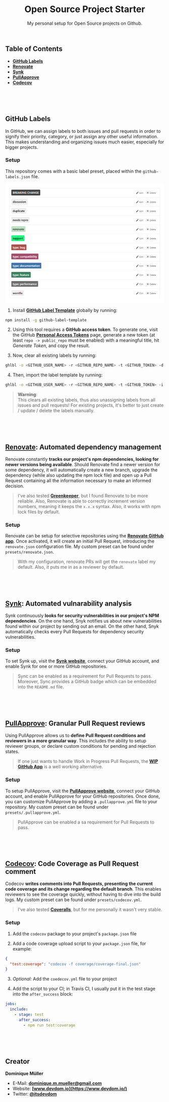 <div align="center">

# Open Source Project Starter

My personal setup for Open Source projects on Github.

</div>

<br>

## Table of Contents

- **[GitHub Labels](#github-labels)**
- **[Renovate](#renovate-automated-dependency-management)**
- **[Synk](#synk-automated-vulnarability-analysis)**
- **[PullApprove](#pullapprove-granular-pull-request-reviews)**
- **[Codecov](#codecov-code-coverage-as-pull-request-comment)**

<br><br><br>

## GitHub Labels

In GitHub, we can assign labels to both issues and pull requests in order to signify their priority, category, or just assign any other
useful information. This makes understanding and organizing issues much easier, especially for bigger projects.

### Setup

This repository comes with a basic label preset, placed within the `github-labels.json` file.

![GitHub Labels Preview](/docs/github-labels-preview.png?raw=true)

1. Install **[GitHub Label Template](https://github.com/xavierchow/github-label-template)** globally by running:
``` bash
npm install -g github-label-template
```

2. Using this tool requires a **GitHub access token**. To generate one, visit the GitHub
**[Personal Access Tokens](https://github.com/settings/tokens)** page, generate a new token (at least `repo -> public_repo` must be
enabled) with a meaningful title, hit *Generate Token*, and copy the result.

3. Now, clear all existing labels by running:
``` bash
ghlbl -o <GITHUB_USER_NAME> -r <GITHUB_REPO_NAME> -t <GITHUB_TOKEN> -d
```

4. Then, import the label template by running:
``` bash
ghlbl -o <GITHUB_USER_NAME> -r <GITHUB_REPO_NAME> -t <GITHUB_TOKEN> -i ./presets/github-labels.json
```

> **Warning**:<br>
> This clears all existing labels, thus also unassigning labels from all issues and pull requests! For existing projects, it's better to
> just create / update / delete the labels manually.

<br><br><br>

## [Renovate](https://renovateapp.com/): Automated dependency management

Renovate constantly **tracks our project's npm dependencies, looking for newer versions being available**. Should Renovate find a newer
version for some dependency, it will automatically create a new branch, upgrade the dependency (while also updating the npm lock file) and
open up a Pull Request containing all the information necessary to make an informed decision.

> I've also tested **[Greenkeeper](https://greenkeeper.io/)**, but I found Renovate to be more reliable. Also, Renovate is able to correctly
> increment version numbers, meaning it keeps the `x.x.x` syntax. Also, it works with npm lock files by default.

### Setup

Renovate can be setup for selective repositories using the **[Renovate GitHub app](https://github.com/apps/renovate)**. Once activated, it
will create an initial Pull Request, introducing the `renovate.json` configuration file. My custom preset can be found under
`presets/renovate.json`.

> With my configuration, renovate PRs will get the `renovate` label my default. Also, it puts me in as a reviewer by default.

<br><br><br>

## [Synk](https://snyk.io/): Automated vulnarability analysis

Synk continuously **looks for security vulnerabilities in our project's NPM dependencies**. On the one hand, Snyk notifies us about new
vulnerabilities found within our project by sending out an email. On the other hand, Snyk automatically checks every Pull Requests for
dependency security vulnerabilities.

### Setup

To set Synk up, visit the **[Synk website](https://snyk.io/)**, connect your GitHub account, and enable Synk for one or more GitHub
repositories.

> Sync can be enabled as a requirement for Pull Requests to pass. Moreover, Sync provides a GitHub badge which can be embedded into the
`README.md` file.

<br><br><br>

## [PullApprove](https://about.pullapprove.com/): Granular Pull Request reviews

Using PullApprove allows us to **define Pull Request conditions and reviewers in a more granular way**. This includes the ability to setup
reviewer groups, or declare custom conditions for pending and rejection states.

> If one just wants to handle Work in Progress Pull Requests, the **[WIP GitHub App](https://github.com/apps/wip)** is a well working
> alternative.

### Setup

To setup PullApprove, visit the **[PullApprove website](https://pullapprove.com/)**, connect your GitHub account, and enable PullApprove
for your GitHub repositories. Once done, you can customize PullApprove by adding a `.pullapprove.yml` file to your repository. My custom
preset can be found under `presets/.pullapprove.yml`.

> PullApprove can be enabled a sa requirement for Pull Requests to pass.

<br><br><br>

## [Codecov](https://codecov.io/): Code Coverage as Pull Request comment

Codecov **writes comments into Pull Requests, presenting the current code coverage and its change regarding the default branch**. This
enables reviewers to see the coverage quickly, without having to dive into the build logs. My custom preset can be found under
`presets/codecov.yml`.

> I've also tested **[Coveralls](https://coveralls.io/)**, but for me personally it wasn't very stable.

### Setup

1. Add the `codecov` package to your project's `package.json` file

2. Add a code coverage upload script to your `package.json` file, for example:
``` json
{
  "test:coverage": "codecov -f coverage/coverage-final.json"
}
```

3. *Optional:* Add the `coedecov.yml` file to your project

4. Add the script to your CI; in Travis CI, I usually put it in the test stage into the `after_success` block:

``` yml
jobs:
  include:
    - stage: test
      after_success:
        - npm run test:coverage
```

<br><br><br>

## Creator

**Dominique Müller**

- E-Mail: **[dominique.m.mueller@gmail.com](mailto:dominique.m.mueller@gmail.com)**
- Website: **[www.devdom.io](https://www.devdom.io/)**
- Twitter: **[@itsdevdom](https://twitter.com/itsdevdom)**
